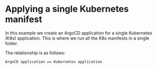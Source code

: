 # Applying a single Kubernetes manifest

In this example we create an ArgoCD application for a single Kubernetes (K8s) application. This is where we run all the K8s manifests in a single folder.

The relationship is as follows:
```sh
ArgoCD application == Kubernetes application
```